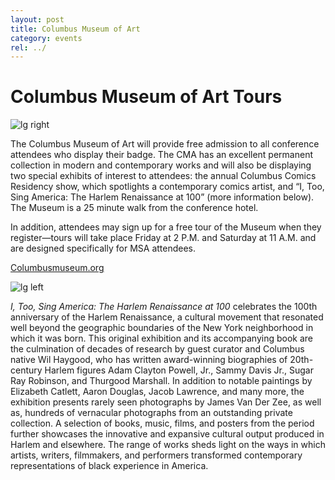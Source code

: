 ```yaml
---
layout: post
title: Columbus Museum of Art
category: events
rel: ../
---
```


# Columbus Museum of Art Tours

![lg right](../assets/museum1.png)

The Columbus Museum of Art will provide free admission to all conference attendees who display their badge. The CMA has an excellent permanent collection in modern and contemporary works and will also be displaying two special exhibits of interest to attendees: the annual Columbus Comics Residency show, which spotlights a contemporary comics artist, and “I, Too, Sing America: The Harlem Renaissance at 100” (more information below).  The Museum is a 25 minute walk from the conference hotel.

In addition, attendees may sign up for a free tour of the Museum when they register—tours will take place Friday at 2 P.M. and Saturday at 11 A.M. and are designed specifically for MSA attendees.

[Columbusmuseum.org](Columbusmuseum.org)

![lg left](../assets/museum2.png)

*I, Too, Sing America: The Harlem Renaissance at 100* celebrates the 100th anniversary of the Harlem Renaissance, a cultural movement that resonated well beyond the geographic boundaries of the New York neighborhood in which it was born. This original exhibition and its accompanying book are the culmination of decades of research by guest curator and Columbus native Wil Haygood, who has written award-winning biographies of 20th-century Harlem figures Adam Clayton Powell, Jr., Sammy Davis Jr., Sugar Ray Robinson, and Thurgood Marshall. In addition to notable paintings by Elizabeth Catlett, Aaron Douglas, Jacob Lawrence, and many more, the exhibition presents rarely seen photographs by James Van Der Zee, as well as, hundreds of vernacular photographs from an outstanding private collection. A selection of books, music, films, and posters from the period further showcases the innovative and expansive cultural output produced in Harlem and elsewhere. The range of works sheds light on the ways in which artists, writers, filmmakers, and performers transformed contemporary representations of black experience in America.